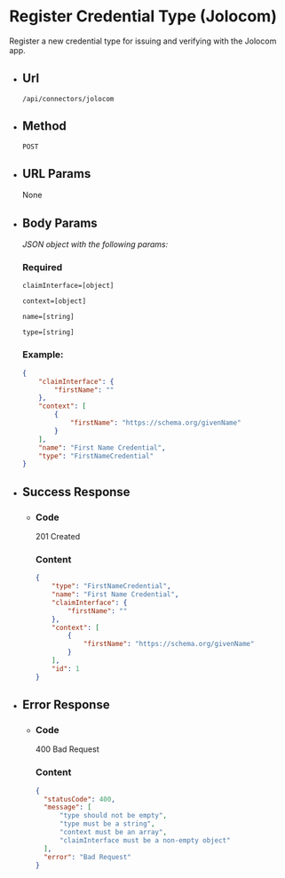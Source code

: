 # Register Credential Type (Jolocom)
Register a new credential type for issuing and verifying with the Jolocom app.

- ## Url
  `/api/connectors/jolocom`

- ## Method
  `POST`

- ## URL Params
  None

- ## Body Params
  *JSON object with the following params:*
  ### Required
  `claimInterface=[object]`

  `context=[object]`

  `name=[string]`
  
  `type=[string]`

  ### Example:
  ```json
  {
      "claimInterface": {
          "firstName": ""
      },
      "context": [
          {
              "firstName": "https://schema.org/givenName"
          }
      ],
      "name": "First Name Credential",
      "type": "FirstNameCredential"
  }
  ```

- ## Success Response
  - ### Code
    201 Created
    ### Content
    ```json
    {
        "type": "FirstNameCredential",
        "name": "First Name Credential",
        "claimInterface": {
            "firstName": ""
        },
        "context": [
            {
                "firstName": "https://schema.org/givenName"
            }
        ],
        "id": 1
    }
    ```

- ## Error Response
  - ### Code
    400 Bad Request
    ### Content
    ```json
    {
      "statusCode": 400,
      "message": [
          "type should not be empty",
          "type must be a string",
          "context must be an array",
          "claimInterface must be a non-empty object"
      ],
      "error": "Bad Request"
    }
    ```